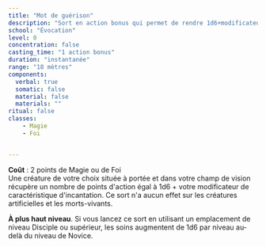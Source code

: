 ```yaml
---
title: "Mot de guérison"
description: "Sort en action bonus qui permet de rendre 1d6+modificateur points d'action."
school: "Évocation"
level: 0
concentration: false
casting_time: "1 action bonus"
duration: "instantanée"
range: "18 mètres"
components:
  verbal: true
  somatic: false
  material: false
  materials: ""
ritual: false
classes:
    - Magie
    - Foi


---
```

**Coût** : 2 points de Magie ou de Foi  
Une créature de votre choix située à portée et dans votre champ de vision récupère un nombre de points d'action égal à 1d6 + votre modificateur de caractéristique d'incantation. Ce sort n'a aucun effet sur les créatures artificielles et les morts-vivants.

**À plus haut niveau**. Si vous lancez ce sort en utilisant un emplacement de niveau Disciple ou supérieur, les soins augmentent de 1d6 par niveau au-delà du niveau de Novice.
